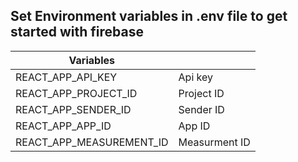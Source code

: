 ## Set Environment variables in .env file to get started with firebase

  | Variables                |                     |
  | ------------------------ | ------------------- |
  | REACT_APP_API_KEY        | Api key             |
  | REACT_APP_PROJECT_ID     | Project ID          |
  | REACT_APP_SENDER_ID      | Sender ID           |
  | REACT_APP_APP_ID         | App ID              |
  | REACT_APP_MEASUREMENT_ID | Measurment ID       |


